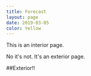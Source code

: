 ```yaml
---
title: Forecast
layout: page
date: 2019-03-05
color: Yellow
---
```


This is an interior page.

No it's not. It's an exterior page.

##Exterior!!
